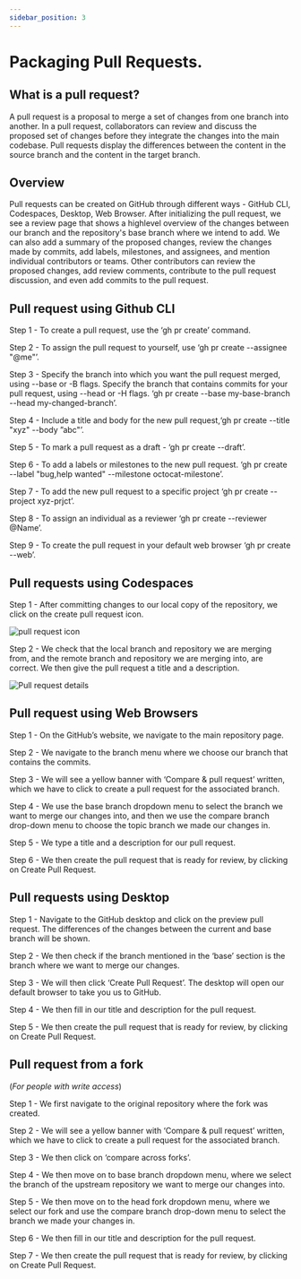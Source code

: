 ```yaml
---
sidebar_position: 3
---
```


# Packaging Pull Requests.

## What is a pull request?

A pull request is a proposal to merge a set of changes from one branch
into another. In a pull request, collaborators can review and discuss the
proposed set of changes before they integrate the changes into the main
codebase. Pull requests display the differences between the content in
the source branch and the content in the target branch.

## Overview

Pull requests can be created on GitHub through different ways - GitHub
CLI, Codespaces, Desktop, Web Browser.
After initializing the pull request, we see a review page that shows a highlevel overview of the changes between our branch and the repository's
base branch where we intend to add.
We can also add a summary of the proposed changes, review the changes
made by commits, add labels, milestones, and assignees, and mention
individual contributors or teams.
Other contributors can review the proposed changes, add review
comments, contribute to the pull request discussion, and even add
commits to the pull request.

## Pull request using Github CLI

Step 1 - To create a pull request, use the ‘gh pr create’ command.

Step 2 - To assign the pull request to yourself, use ‘gh pr create --assignee "@me"’.

Step 3 - Specify the branch into which you want the pull request merged, using --base or -B flags.
Specify the branch that contains commits for your pull request, using --head or -H flags.
‘gh pr create --base my-base-branch --head my-changed-branch’.

Step 4 - Include a title and body for the new pull request,‘gh pr create --title "xyz" --body ”abc"’.

Step 5 - To mark a pull request as a draft - ‘gh pr create --draft’.

Step 6 - To add a labels or milestones to the new pull request.
‘gh pr create --label "bug,help wanted" --milestone octocat-milestone’.

Step 7 - To add the new pull request to a specific project ‘gh pr create --project xyz-prjct’.

Step 8 - To assign an individual as a reviewer ‘gh pr create --reviewer @Name’.

Step 9 - To create the pull request in your default web browser ‘gh pr create --web’.


## Pull requests using Codespaces

Step 1 - After committing changes to our local copy of
the repository, we click on the create pull request icon.

![pull request icon](https://docs.github.com/assets/cb-10961/mw-1440/images/help/codespaces/codespaces-commit-pr-button.webp)

Step 2 - We check that the local branch and repository
we are merging from, and the remote branch and
repository we are merging into, are correct. We then
give the pull request a title and a description.

![Pull request details](https://docs.github.com/assets/cb-59674/mw-1440/images/help/codespaces/codespaces-commit-pr.webp)

## Pull request using Web Browsers

Step 1 - On the GitHub’s website, we navigate to the main repository page.

Step 2 - We navigate to the branch menu where we choose our branch that contains the commits.

Step 3 - We will see a yellow banner with ‘Compare & pull request’ written, which we have to click
to create a pull request for the associated branch.

Step 4 - We use the base branch dropdown menu to select the branch we want to merge our
changes into, and then we use the compare branch drop-down menu to choose the topic branch
we made our changes in.

Step 5 - We type a title and a description for our pull request.

Step 6 - We then create the pull request that is ready for review, by clicking on Create Pull
Request.


## Pull requests using Desktop

Step 1 - Navigate to the GitHub desktop and click on the preview pull request. The differences of
the changes between the current and base branch will be shown.

Step 2 - We then check if the branch mentioned in the ‘base’ section is the branch where we want
to merge our changes.

Step 3 - We will then click ‘Create Pull Request’. The desktop will open our default browser to take
you us to GitHub.

Step 4 - We then fill in our title and description for the pull request.

Step 5 - We then create the pull request that is ready for review, by clicking on Create Pull
Request.


## Pull request from a fork
(*For people with write access*)

Step 1 - We first navigate to the original repository where the fork was created.

Step 2 - We will see a yellow banner with ‘Compare & pull request’ written, which we have to click
to create a pull request for the associated branch.

Step 3 - We then click on ‘compare across forks’.

Step 4 - We then move on to base branch dropdown menu, where we select the branch of the
upstream repository we want to merge our changes into.

Step 5 - We then move on to the head fork dropdown menu, where we select our fork and use the
compare branch drop-down menu to select the branch we made your changes in.

Step 6 - We then fill in our title and description for the pull request.

Step 7 - We then create the pull request that is ready for review, by clicking on Create Pull Request.